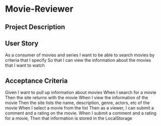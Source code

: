 # Movie-Reviewer
## Project Description

## User Story
As a consumer of movies and series
I want to be able to search movies by criteria that I specify
So that I can view the information about the movies that I want to watch

## Acceptance Criteria
Given I want to pull up information about movies
When I search for a movie
Then the site returns with the movie
When I view the information of the movie
Then the site lists the name, description, genre, actors, etc of the movie
When I select a movie from the list
Then as a viewer, I can submit a comment and a rating on the movie.
When I submit a comment and a rating for a movie,
Then that information is stored in the LocalStorage
